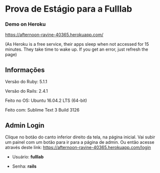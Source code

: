# Prova de Estágio para a Fulllab

### Demo on Heroku

https://afternoon-ravine-40365.herokuapp.com/

(As Heroku is a free service, their apps sleep when not accessed for 15 minutes. They take time to wake up. If you get an error, just refresh the page)

## Informações

Versão do Ruby: 5.1.1

Versão do Rails: 2.4.1

Feito no OS: Ubuntu 16.04.2 LTS (64-bit)

Feito com: Sublime Text 3 Build 3126

## Admin Login

Clique no botão do canto inferior direito da tela, na página inicial. Vai subir um painel com um botão para ir para a página de admin.
Ou então acesse através deste link: https://afternoon-ravine-40365.herokuapp.com/login

* Usuário: **fulllab**

* Senha: **rails**
